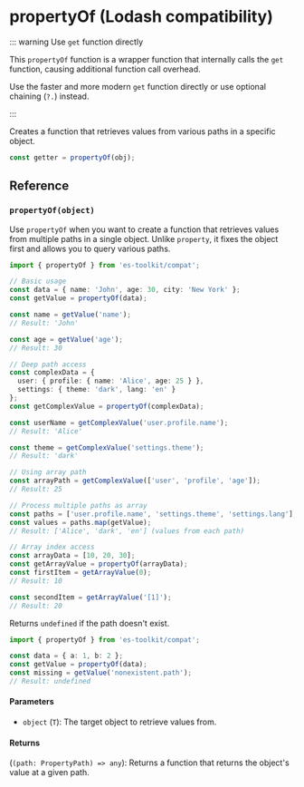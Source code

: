 # propertyOf (Lodash compatibility)

::: warning Use `get` function directly

This `propertyOf` function is a wrapper function that internally calls the `get` function, causing additional function call overhead.

Use the faster and more modern `get` function directly or use optional chaining (`?.`) instead.

:::

Creates a function that retrieves values from various paths in a specific object.

```typescript
const getter = propertyOf(obj);
```

## Reference

### `propertyOf(object)`

Use `propertyOf` when you want to create a function that retrieves values from multiple paths in a single object. Unlike `property`, it fixes the object first and allows you to query various paths.

```typescript
import { propertyOf } from 'es-toolkit/compat';

// Basic usage
const data = { name: 'John', age: 30, city: 'New York' };
const getValue = propertyOf(data);

const name = getValue('name');
// Result: 'John'

const age = getValue('age');
// Result: 30

// Deep path access
const complexData = {
  user: { profile: { name: 'Alice', age: 25 } },
  settings: { theme: 'dark', lang: 'en' }
};
const getComplexValue = propertyOf(complexData);

const userName = getComplexValue('user.profile.name');
// Result: 'Alice'

const theme = getComplexValue('settings.theme');
// Result: 'dark'

// Using array path
const arrayPath = getComplexValue(['user', 'profile', 'age']);
// Result: 25

// Process multiple paths as array
const paths = ['user.profile.name', 'settings.theme', 'settings.lang'];
const values = paths.map(getValue);
// Result: ['Alice', 'dark', 'en'] (values from each path)

// Array index access
const arrayData = [10, 20, 30];
const getArrayValue = propertyOf(arrayData);
const firstItem = getArrayValue(0);
// Result: 10

const secondItem = getArrayValue('[1]');
// Result: 20
```

Returns `undefined` if the path doesn't exist.

```typescript
import { propertyOf } from 'es-toolkit/compat';

const data = { a: 1, b: 2 };
const getValue = propertyOf(data);
const missing = getValue('nonexistent.path');
// Result: undefined
```

#### Parameters

- `object` (`T`): The target object to retrieve values from.

#### Returns

(`(path: PropertyPath) => any`): Returns a function that returns the object's value at a given path.
